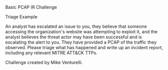 Basic PCAP IR Challenge

Triage Example 

An analyst has escalated an issue to you, they believe that someone accessing the organization's website was attempting to exploit it, and the analyst believes the threat actor may have been successful and is escalating the alert to you. They have provided a PCAP of the traffic they observed. Please triage what has happened and write up an incident report, including any relevant MITRE ATT&CK TTPs.

Challenge created by Mike Venturelli.
